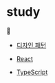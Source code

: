 # study


📝 

- [디자인 패턴](https://github.com/kwonyongjun1/Front-end-curriculum/tree/main/DesignPattern)

- [React](https://github.com/kwonyongjun1/Front-end-curriculum/blob/3787cbf8272516409e4f5db6db83a991048edcc5/React/React.md)

- [TypeScript](https://github.com/kwonyongjun1/Front-end-curriculum/blob/ff6e763ffabb5b4908d57a4f0cf73624a9ee69f7/TypeScript/TypeScript.md)
